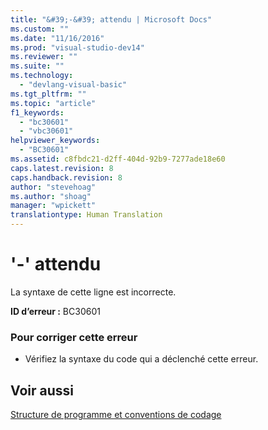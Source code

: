 ```yaml
---
title: "&#39;-&#39; attendu | Microsoft Docs"
ms.custom: ""
ms.date: "11/16/2016"
ms.prod: "visual-studio-dev14"
ms.reviewer: ""
ms.suite: ""
ms.technology: 
  - "devlang-visual-basic"
ms.tgt_pltfrm: ""
ms.topic: "article"
f1_keywords: 
  - "bc30601"
  - "vbc30601"
helpviewer_keywords: 
  - "BC30601"
ms.assetid: c8fbdc21-d2ff-404d-92b9-7277ade18e60
caps.latest.revision: 8
caps.handback.revision: 8
author: "stevehoag"
ms.author: "shoag"
manager: "wpickett"
translationtype: Human Translation
---
```

# &#39;-&#39; attendu
La syntaxe de cette ligne est incorrecte.  
  
 **ID d’erreur :** BC30601  
  
### Pour corriger cette erreur  
  
-   Vérifiez la syntaxe du code qui a déclenché cette erreur.  
  
## Voir aussi  
 [Structure de programme et conventions de codage](../../visual-basic/programming-guide/program-structure/program-structure-and-code-conventions.md)